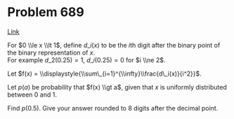 # Problem 689

[Link](https://projecteuler.net/problem=689)

For $0 \\le x \\lt 1$, define $d\_i(x)$ to be the $i$th digit after the binary point of the binary representation of $x$.  
For example $d\_2(0.25) = 1$, $d\_i(0.25) = 0$ for $i \\ne 2$.

Let $f(x) = \\displaystyle{\\sum\_{i=1}^{\\infty}\\frac{d\_i(x)}{i^2}}$.

Let $p(a)$ be probability that $f(x) \\gt a$, given that $x$ is uniformly distributed between $0$ and $1$.

Find $p(0.5)$. Give your answer rounded to $8$ digits after the decimal point.
